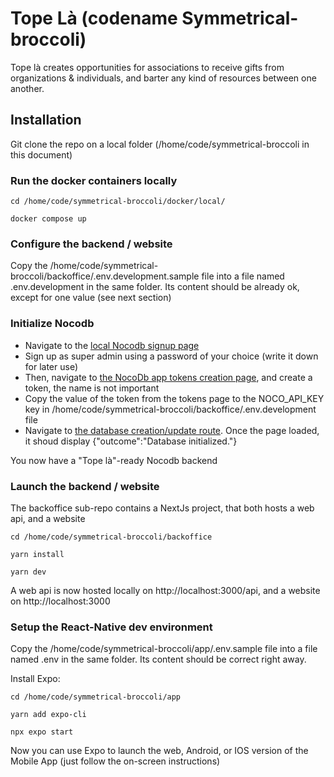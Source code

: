 # Tope Là (codename Symmetrical-broccoli)
Tope là creates opportunities for associations to receive gifts from organizations & individuals, and barter any kind of resources between one another.
## Installation
Git clone the repo on a local folder (/home/code/symmetrical-broccoli in this document)
### Run the docker containers locally
`cd /home/code/symmetrical-broccoli/docker/local/`

`docker compose up`

### Configure the backend / website
Copy the /home/code/symmetrical-broccoli/backoffice/.env.development.sample file into a file named .env.development in the same folder. Its content should be already ok, except for one value (see next section)
### Initialize Nocodb
- Navigate to the [local Nocodb signup page](http://localhost:8080/dashboard/#/signup)
- Sign up as super admin using a password of your choice (write it down for later use)
- Then, navigate to [the NocoDb app tokens creation page](http://localhost:8080/dashboard/#/account/tokens), and create a token, the name is not important
- Copy the value of the token from the tokens page to the NOCO_API_KEY key in /home/code/symmetrical-broccoli/backoffice/.env.development file
- Navigate to [the database creation/update route](http://localhost:3000/api/system). Once the page loaded, it shoud display {"outcome":"Database initialized."}

You now have a "Tope là"-ready Nocodb backend
### Launch the backend / website
The backoffice sub-repo contains a NextJs project, that both hosts a web api, and a website

`cd /home/code/symmetrical-broccoli/backoffice`

`yarn install`

`yarn dev`

A web api is now hosted locally on http://localhost:3000/api, and a website on http://localhost:3000

### Setup the React-Native dev environment
Copy the /home/code/symmetrical-broccoli/app/.env.sample file into a file named .env in the same folder. Its content should be correct right away.

Install Expo:

`cd /home/code/symmetrical-broccoli/app`

`yarn add expo-cli`

`npx expo start`

Now you can use Expo to launch the web, Android, or IOS version of the Mobile App (just follow the on-screen instructions)